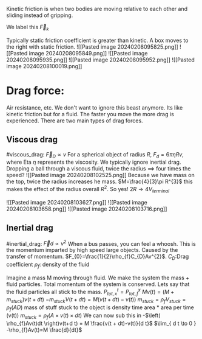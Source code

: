 Kinetic friction is when two bodies are moving relative to each other and sliding instead of gripping.

We label this $\vec{F}_{k}$

Typically static friction coefficient is greater than kinetic. 
A box moves to the right with static friction. 
![[Pasted image 20240208095825.png]]
![[Pasted image 20240208095849.png]]
![[Pasted image 20240208095935.png]]
![[Pasted image 20240208095952.png]]
![[Pasted image 20240208100019.png]]

# Drag force:
Air resistance, etc. We don't want to ignore this beast anymore. 
Its like kinetic friction but for a fluid. The faster you move the more drag is experienced. 
There are two main types of drag forces.

## Viscous drag
#viscous_drag: $\vec{F}_{D}\propto v$
For a spherical object of radius $R$, $F_{d}=6\pi \eta Rv$, where Eta $\eta$ represents the viscosity.
We typically ignore inertial drag.
Dropping a ball through a viscous fluid,
twice the radius $\implies$ four times the speed?
![[Pasted image 20240208102525.png]]
Because we have mass on the top, twice the radius increases he mass. $M=\frac{4}{3}\pi R^{3}$
this makes the effect of the radius overall $R^{2}$. So yes! $2R\to 4V_{terminal}$


![[Pasted image 20240208103627.png]]
![[Pasted image 20240208103658.png]]
![[Pasted image 20240208103716.png]]

## Inertial drag
#inertial_drag: $\vec{F}d\propto v^{2}$
When a bus passes, you can feel a whoosh. This is the momentum imparted by high speed large objects. Caused by the transfer of momentum. 
$F_{0}=\frac{1}{2}\rho_{f}C_{D}Av^{2}$.
$C_{D}:$Drag coefficient 
$\rho_{f}:$ density of the fluid 

Imagine a mass M moving through fluid. We make the system the mass + fluid particles. Total momentum of the system is conserved. Lets say that the fluid particles all stick to the mass.
$P_{tot,x}^{t}=P_{tot,f}^{x}$
$Mv(t) = (M+m_{stuck})v(t+dt)$
$-m_{stuck}V(t+dt) = M(v(t+dt)-v(t))$ 
$m_{stuck}=\rho_{f}V_{stuck}=\rho_{f}(AD)$ mass of stuff stuck to the object is density time area * area per time (v(t))
$m_{stuck}=\rho_{f}(A\times v(t)\times d t)$ We can now sub this in
-$\left( \rho_{f}Av(t)dt \right)v(t+d t) = M \frac{v(t + dt)-v(t)}{d t}$
$\lim_{ d t \to 0 } -\rho_{f}Av(t)=M \frac{d}{dt}$